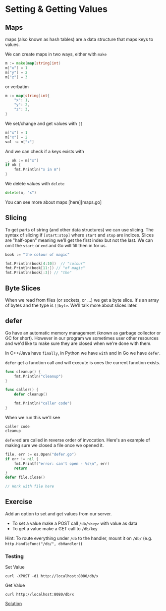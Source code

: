 # Setting & Getting Values

## Maps

maps (also known as hash tables) are a data structure that maps keys to values.

We can create maps in two ways, either with `make`

```go
m := make(map[string]int)
m["x"] = 1
m["y"] = 2
m["z"] = 3
```

or verbatim

```go
m := map[string]int{
	"x": 1,
	"y": 2,
	"z": 3,
}
```

We set/change and get values with `[]`

```go
m["x"] = 1
m["x"] = 2
val := m["x"]
```

And we can check if a keys exists with

```go
_, ok := m["x"]
if ok {
	fmt.Println("x in m")
}
```

We delete values with `delete`

```go
delete(m, "x")
```

You can see more about maps [here][maps.go]

## Slicing

To get parts of string (and other data structures) we can use slicing. The
syntax of slicing if `[start:stop]` where `start` and `stop` are indices. Slices
are "half-open" meaning we'll get the first index but not the last. We can omit
the `start` or `end` and Go will fill then in for us.

```go
book := "the colour of magic"

fmt.Println(book[4:10])  // "colour"
fmt.Println(book[11:]) // "of magic"
fmt.Println(book[:3]) // "the"
```

## Byte Slices

When we read from files (or sockets, or ...) we get a byte slice. It's an array
of bytes and the type is `[]byte`. We'll talk more about slices later.

## defer

Go have an automatic memory management (known as garbage collector or GC for
short). However in our program we sometimes user other resources and we'd like
to make sure they are closed when we're done with them.

In C++/Java have `finally`, in Python we have `with` and in Go we have `defer`.

`defer` get a function call and will execute is ones the current function
exists.

```go
func cleanup() {
	fmt.Println("cleanup")
}

func caller() {
	defer cleanup()

	fmt.Println("caller code")
}
```

When we run this we'll see

```
caller code
cleanup
```

`defer`ed are called in reverse order of invocation. Here's an example of
making sure we closed a file once we opened it.

```go
file, err := os.Open("defer.go")
if err != nil {
	fmt.Printf("error: can't open - %s\n", err)
	return
}
defer file.Close()

// Work with file here
```


## Exercise

Add an option to set and get values from our server.

* To set a value make a POST call `/db/<key>` with value as data
* To get a value make a GET call to `/db/key`

Hint: To route everything under `/db` to the handler, mount it on `/db/` (e.g.
`http.HandleFunc("/db/", dbHandler)`)


### Testing

Set Value

    curl -XPOST -d1 http://localhost:8080/db/x

Get Value

    curl http://localhost:8080/db/x

[Solution](httpd.go)
